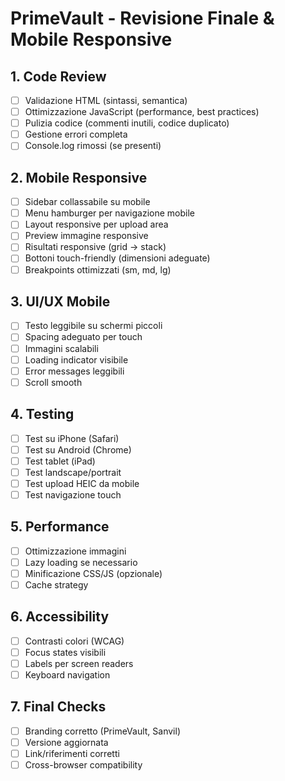 # PrimeVault - Revisione Finale & Mobile Responsive

## 1. Code Review
- [ ] Validazione HTML (sintassi, semantica)
- [ ] Ottimizzazione JavaScript (performance, best practices)
- [ ] Pulizia codice (commenti inutili, codice duplicato)
- [ ] Gestione errori completa
- [ ] Console.log rimossi (se presenti)

## 2. Mobile Responsive
- [ ] Sidebar collassabile su mobile
- [ ] Menu hamburger per navigazione mobile
- [ ] Layout responsive per upload area
- [ ] Preview immagine responsive
- [ ] Risultati responsive (grid → stack)
- [ ] Bottoni touch-friendly (dimensioni adeguate)
- [ ] Breakpoints ottimizzati (sm, md, lg)

## 3. UI/UX Mobile
- [ ] Testo leggibile su schermi piccoli
- [ ] Spacing adeguato per touch
- [ ] Immagini scalabili
- [ ] Loading indicator visibile
- [ ] Error messages leggibili
- [ ] Scroll smooth

## 4. Testing
- [ ] Test su iPhone (Safari)
- [ ] Test su Android (Chrome)
- [ ] Test tablet (iPad)
- [ ] Test landscape/portrait
- [ ] Test upload HEIC da mobile
- [ ] Test navigazione touch

## 5. Performance
- [ ] Ottimizzazione immagini
- [ ] Lazy loading se necessario
- [ ] Minificazione CSS/JS (opzionale)
- [ ] Cache strategy

## 6. Accessibility
- [ ] Contrasti colori (WCAG)
- [ ] Focus states visibili
- [ ] Labels per screen readers
- [ ] Keyboard navigation

## 7. Final Checks
- [ ] Branding corretto (PrimeVault, Sanvil)
- [ ] Versione aggiornata
- [ ] Link/riferimenti corretti
- [ ] Cross-browser compatibility
